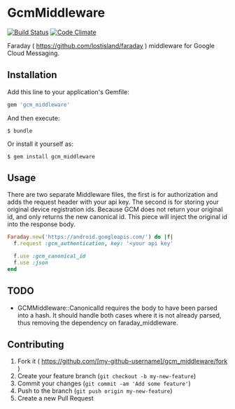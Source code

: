 # GcmMiddleware

[![Build Status](https://travis-ci.org/tjohn/gcm_middleware.svg?branch=master)](https://travis-ci.org/tjohn/gcm_middleware)
[![Code Climate](https://codeclimate.com/github/tjohn/gcm_middleware/badges/gpa.svg)](https://codeclimate.com/github/tjohn/gcm_middleware)

Faraday ( https://github.com/lostisland/faraday ) middleware for Google Cloud Messaging. 

## Installation

Add this line to your application's Gemfile:

```ruby
gem 'gcm_middleware'
```

And then execute:

    $ bundle

Or install it yourself as:

    $ gem install gcm_middleware

## Usage

There are two separate Middleware files, the first is for authorization and adds the request header with your api key.
The second is for storing your original device registration ids. Because GCM does not return your original id, and only returns the new canonical id. This piece will inject the original id into the response body.

```ruby
Faraday.new('https://android.googleapis.com/') do |f|
  f.request :gcm_authentication, key: '<your api key'

  f.use :gcm_canonical_id
  f.use :json
end
```

## TODO

* GCMMiddleware::CanonicalId requires the body to have been parsed into a hash. It should handle both cases where it is not already parsed, thus removing the dependency on faraday_middleware.

## Contributing

1. Fork it ( https://github.com/[my-github-username]/gcm_middleware/fork )
2. Create your feature branch (`git checkout -b my-new-feature`)
3. Commit your changes (`git commit -am 'Add some feature'`)
4. Push to the branch (`git push origin my-new-feature`)
5. Create a new Pull Request
